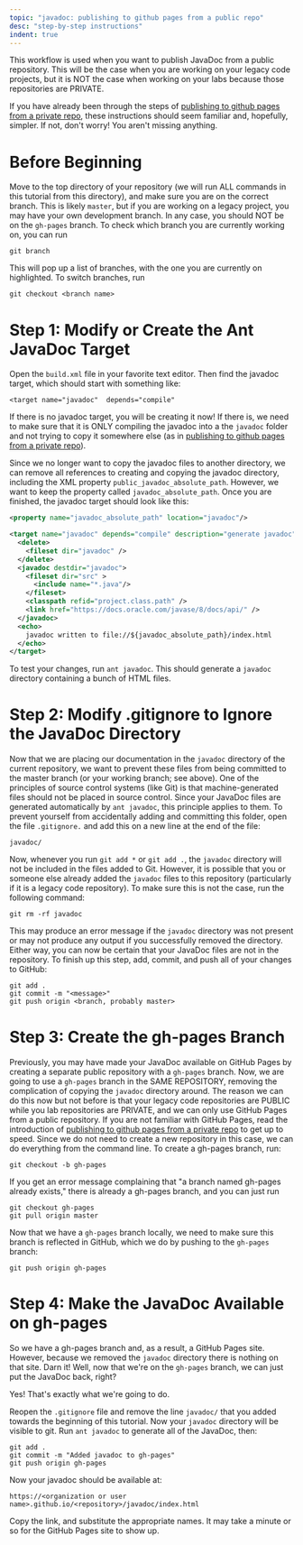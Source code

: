 ```yaml
---
topic: "javadoc: publishing to github pages from a public repo"
desc: "step-by-step instructions"
indent: true
---
```


This workflow is used when you want to publish JavaDoc from a public repository. This will be the case when you are working on your legacy code projects, but it is NOT the case when working on your labs because those repositories are PRIVATE.

If you have already been through the steps of [publishing to github pages from a private repo](https://ucsb-cs56-pconrad.github.io/topics/javadoc_publishing_to_github_pages_from_private_repo/), these instructions should seem familiar and, hopefully, simpler. If not, don't worry! You aren't missing anything.

# Before Beginning

Move to the top directory of your repository (we will run ALL commands in this tutorial from this directory), and make sure you are on the correct branch. This is likely `master`, but if you are working on a legacy project, you may have your own development branch. In any case, you should NOT be on the `gh-pages` branch. To check which branch you are currently working on, you can run
```
git branch
```
This will pop up a list of branches, with the one you are currently on highlighted. To switch branches, run
```
git checkout <branch name>
```

# Step 1: Modify or Create the Ant JavaDoc Target

Open the `build.xml` file in your favorite text editor. Then find the javadoc target, which should start with something like:
```
<target name="javadoc"  depends="compile"
```
If there is no javadoc target, you will be creating it now! If there is, we need to make sure that it is ONLY compiling the javadoc into a the `javadoc` folder and not trying to copy it somewhere else (as in [publishing to github pages from a private repo](https://ucsb-cs56-pconrad.github.io/topics/javadoc_publishing_to_github_pages_from_private_repo/)).

Since we no longer want to copy the javadoc files to another directory, we can remove all references to creating and copying the javadoc directory, including the XML property `public_javadoc_absolute_path`. However, we want to keep the property called `javadoc_absolute_path`. Once you are finished, the javadoc target should look like this:

```xml
<property name="javadoc_absolute_path" location="javadoc"/>

<target name="javadoc" depends="compile" description="generate javadoc">
  <delete>
    <fileset dir="javadoc" />
  </delete>
  <javadoc destdir="javadoc">
    <fileset dir="src" >
      <include name="*.java"/>
    </fileset>
    <classpath refid="project.class.path" />
    <link href="https://docs.oracle.com/javase/8/docs/api/" />          
  </javadoc>
  <echo>
    javadoc written to file://${javadoc_absolute_path}/index.html
  </echo> 
</target>
```

To test your changes, run `ant javadoc`. This should generate a `javadoc` directory containing a bunch of HTML files.

# Step 2: Modify .gitignore to Ignore the JavaDoc Directory

Now that we are placing our documentation in the `javadoc` directory of the current repository, we want to prevent these files from being committed to the master branch (or your working branch; see above). One of the principles of source control systems (like Git) is that machine-generated files should not be placed in source control. Since your JavaDoc files are generated automatically by `ant javadoc`, this principle applies to them. To prevent yourself from accidentally adding and committing this folder, open the file `.gitignore.` and add this on a new line at the end of the file:
```
javadoc/
```
Now, whenever you run `git add *` or `git add .`, the `javadoc` directory will not be included in the files added to Git. However, it is possible that you or someone else already added the `javadoc` files to this repository (particularly if it is a legacy code repository). To make sure this is not the case, run the following command:
```
git rm -rf javadoc
```
This may produce an error message if the `javadoc` directory was not present or may not produce any output if you successfully removed the directory. Either way, you can now be certain that your JavaDoc files are not in the repository. To finish up this step, add, commit, and push all of your changes to GitHub:
```
git add .
git commit -m "<message>"
git push origin <branch, probably master>
```

# Step 3: Create the gh-pages Branch

Previously, you may have made your JavaDoc available on GitHub Pages by creating a separate public repository with a `gh-pages` branch. Now, we are going to use a `gh-pages` branch in the SAME REPOSITORY, removing the complication of copying the `javadoc` directory around. The reason we can do this now but not before is that your legacy code repositories are PUBLIC while you lab repositories are PRIVATE, and we can only use GitHub Pages from a public repository. If you are not familiar with GitHub Pages, read the introduction of [publishing to github pages from a private repo](https://ucsb-cs56-pconrad.github.io/topics/javadoc_publishing_to_github_pages_from_private_repo/) to get up to speed. Since we do not need to create a new repository in this case, we can do everything from the command line. To create a gh-pages branch, run:
```
git checkout -b gh-pages
```
If you get an error message complaining that "a branch named gh-pages already exists," there is already a gh-pages branch, and you can just run
```
git checkout gh-pages
git pull origin master
```
Now that we have a `gh-pages` branch locally, we need to make sure this branch is reflected in GitHub, which we do by pushing to the `gh-pages` branch:
```
git push origin gh-pages
```

# Step 4: Make the JavaDoc Available on gh-pages

So we have a gh-pages branch and, as a result, a GitHub Pages site. However, because we removed the `javadoc` directory there is nothing on that site. Darn it! Well, now that we're on the `gh-pages` branch, we can just put the JavaDoc back, right?

Yes! That's exactly what we're going to do.

Reopen the `.gitignore` file and remove the line `javadoc/` that you added towards the beginning of this tutorial. Now your `javadoc` directory will be visible to git. Run `ant javadoc` to generate all of the JavaDoc, then:
```
git add .
git commit -m "Added javadoc to gh-pages"
git push origin gh-pages
```
Now your javadoc should be available at:
```
https://<organization or user name>.github.io/<repository>/javadoc/index.html
```
Copy the link, and substitute the appropriate names. It may take a minute or so for the GitHub Pages site to show up.
